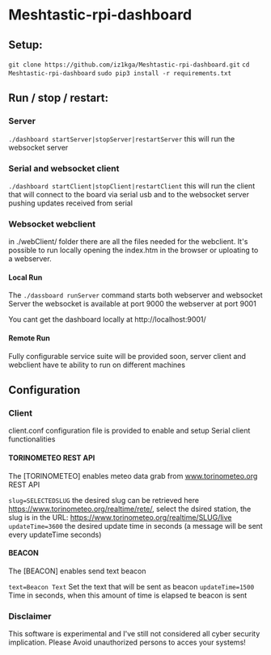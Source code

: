 # Meshtastic-rpi-dashboard
## Setup:

`git clone https://github.com/iz1kga/Meshtastic-rpi-dashboard.git`
`cd Meshtastic-rpi-dashboard`
`sudo pip3 install -r requirements.txt`

## Run / stop / restart:
### Server
`./dashboard startServer|stopServer|restartServer`
this will run the websocket server

### Serial and websocket client
`./dashboard startClient|stopClient|restartClient`
this will run the client that will connect to the board via serial usb and to the websocket server pushing updates received from serial

### Websocket webclient
in ./webClient/ folder there are all the files needed for the webclient. It's possible to run locally opening the index.htm in the browser or uploating to a webserver.

#### Local Run
The `./dassboard runServer` command starts both webserver and websocket Server the websocket is available at port 9000 the webserver at port 9001

You cant get the dashboard locally at http://localhost:9001/

#### Remote Run
Fully configurable service suite will be provided soon, server client and webclient have te ability to run on different machines

## Configuration
### Client

client.conf configuration file is provided to enable and setup Serial client functionalities

#### TORINOMETEO REST API

The [TORINOMETEO] enables meteo data grab from www.torinometeo.org REST API

`slug=SELECTEDSLUG` the desired slug can be retrieved here https://www.torinometeo.org/realtime/rete/, select the dsired station, the slug is in the URL: https://www.torinometeo.org/realtime/SLUG/live
`updateTime=3600` the desired update time in seconds (a message will be sent every updateTime seconds)

#### BEACON

The [BEACON] enables send text beacon

`text=Beacon Text` Set the text that will be sent as beacon
`updateTime=1500` Time in seconds, when this amount of time is elapsed te beacon is sent

### Disclaimer

This software is experimental and I've still not considered all cyber security implication. Please Avoid unauthorized persons to acces your systems!
